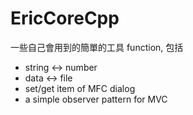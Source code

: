 # EricCoreCpp
一些自己會用到的簡單的工具 function, 包括 
* string <-> number
* data <-> file
* set/get item of MFC dialog
* a simple observer pattern for MVC

